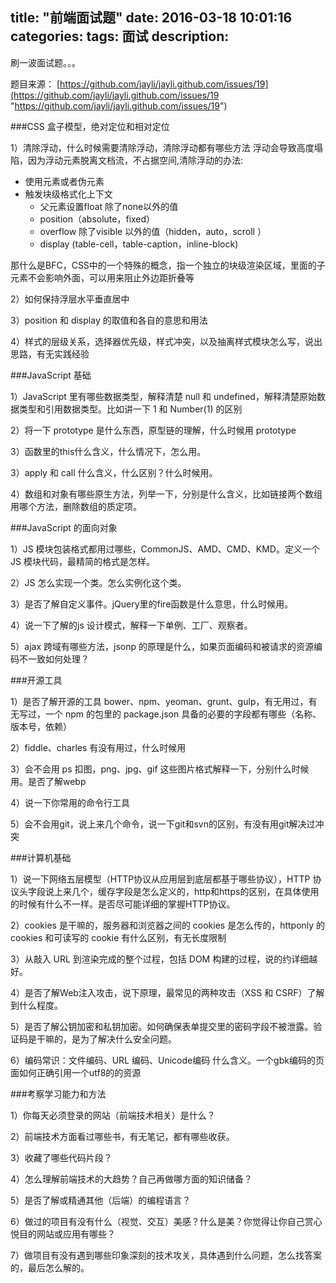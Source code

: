 title: "前端面试题"
date: 2016-03-18 10:01:16
categories: 
tags: 面试
description: 
---
刷一波面试题。。。
<!--more-->
题目来源： [https://github.com/jayli/jayli.github.com/issues/19](https://github.com/jayli/jayli.github.com/issues/19 "https://github.com/jayli/jayli.github.com/issues/19")

###CSS 盒子模型，绝对定位和相对定位

1）清除浮动，什么时候需要清除浮动，清除浮动都有哪些方法
浮动会导致高度塌陷，因为浮动元素脱离文档流，不占据空间,清除浮动的办法:

* 使用元素或者伪元素
* 触发块级格式化上下文
	* 父元素设置float 除了none以外的值
	* position（absolute，fixed）
	* overflow 除了visible 以外的值（hidden，auto，scroll ）
	* display (table-cell，table-caption，inline-block)


 那什么是BFC，CSS中的一个特殊的概念，指一个独立的块级渲染区域，里面的子元素不会影响外面，可以用来阻止外边距折叠等

2）如何保持浮层水平垂直居中

3）position 和 display 的取值和各自的意思和用法

4）样式的层级关系，选择器优先级，样式冲突，以及抽离样式模块怎么写，说出思路，有无实践经验

###JavaScript 基础

1）JavaScript 里有哪些数据类型，解释清楚 null 和 undefined，解释清楚原始数据类型和引用数据类型。比如讲一下 1 和 Number(1) 的区别

2）将一下 prototype 是什么东西，原型链的理解，什么时候用 prototype

3）函数里的this什么含义，什么情况下，怎么用。

3）apply 和 call 什么含义，什么区别？什么时候用。

4）数组和对象有哪些原生方法，列举一下，分别是什么含义，比如链接两个数组用哪个方法，删除数组的质定项。

###JavaScript 的面向对象

1）JS 模块包装格式都用过哪些，CommonJS、AMD、CMD、KMD。定义一个JS 模块代码，最精简的格式是怎样。

2）JS 怎么实现一个类。怎么实例化这个类。

3）是否了解自定义事件。jQuery里的fire函数是什么意思，什么时候用。

4）说一下了解的js 设计模式，解释一下单例、工厂、观察者。

5）ajax 跨域有哪些方法，jsonp 的原理是什么，如果页面编码和被请求的资源编码不一致如何处理？

###开源工具

1）是否了解开源的工具 bower、npm、yeoman、grunt、gulp，有无用过，有无写过，一个 npm 的包里的 package.json 具备的必要的字段都有哪些（名称、版本号，依赖）

2）fiddle、charles 有没有用过，什么时候用

3）会不会用 ps 扣图，png、jpg、gif 这些图片格式解释一下，分别什么时候用。是否了解webp

4）说一下你常用的命令行工具

5）会不会用git，说上来几个命令，说一下git和svn的区别，有没有用git解决过冲突

###计算机基础

1）说一下网络五层模型（HTTP协议从应用层到底层都基于哪些协议），HTTP 协议头字段说上来几个，缓存字段是怎么定义的，http和https的区别，在具体使用的时候有什么不一样。是否尽可能详细的掌握HTTP协议。

2）cookies 是干嘛的，服务器和浏览器之间的 cookies 是怎么传的，httponly 的 cookies 和可读写的 cookie 有什么区别，有无长度限制

3）从敲入 URL 到渲染完成的整个过程，包括 DOM 构建的过程，说的约详细越好。

4）是否了解Web注入攻击，说下原理，最常见的两种攻击（XSS 和 CSRF）了解到什么程度。

5）是否了解公钥加密和私钥加密。如何确保表单提交里的密码字段不被泄露。验证码是干嘛的，是为了解决什么安全问题。

6）编码常识：文件编码、URL 编码、Unicode编码 什么含义。一个gbk编码的页面如何正确引用一个utf8的的资源

###考察学习能力和方法

1）你每天必须登录的网站（前端技术相关）是什么？

2）前端技术方面看过哪些书，有无笔记，都有哪些收获。

3）收藏了哪些代码片段？

4）怎么理解前端技术的大趋势？自己再做哪方面的知识储备？

5）是否了解或精通其他（后端）的编程语言？

6）做过的项目有没有什么（视觉、交互）美感？什么是美？你觉得让你自己赏心悦目的网站或应用有哪些？

7）做项目有没有遇到哪些印象深刻的技术攻关，具体遇到什么问题，怎么找答案的，最后怎么解的。

